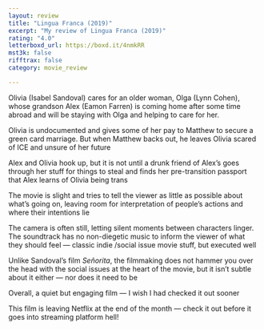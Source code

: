 ```yaml
---
layout: review
title: "Lingua Franca (2019)"
excerpt: "My review of Lingua Franca (2019)"
rating: "4.0"
letterboxd_url: https://boxd.it/4nmkRR
mst3k: false
rifftrax: false
category: movie_review

---
```


Olivia (Isabel Sandoval) cares for an older woman, Olga (Lynn Cohen), whose grandson Alex (Eamon Farren) is coming home after some time abroad and will be staying with Olga and helping to care for her.

Olivia is undocumented and gives some of her pay to Matthew to secure a green card marriage. But when Matthew backs out, he leaves Olivia scared of ICE and unsure of her future

Alex and Olivia hook up, but it is not until a drunk friend of Alex’s goes through her stuff for things to steal and finds her pre-transition passport that Alex learns of Olivia being trans

The movie is slight and tries to tell the viewer as little as possible about what’s going on, leaving room for interpretation of people’s actions and where their intentions lie

The camera is often still, letting silent moments between characters linger. The soundtrack has no non-diegetic music to inform the viewer of what they should feel — classic indie /social issue movie stuff, but executed well

Unlike Sandoval’s film <i>Señorita</i>, the filmmaking does not hammer you over the head with the social issues at the heart of the movie, but it isn’t subtle about it either — nor does it need to be

Overall, a quiet but engaging film — I wish I had checked it out sooner

This film is leaving Netflix at the end of the month — check it out before it goes into streaming platform hell!